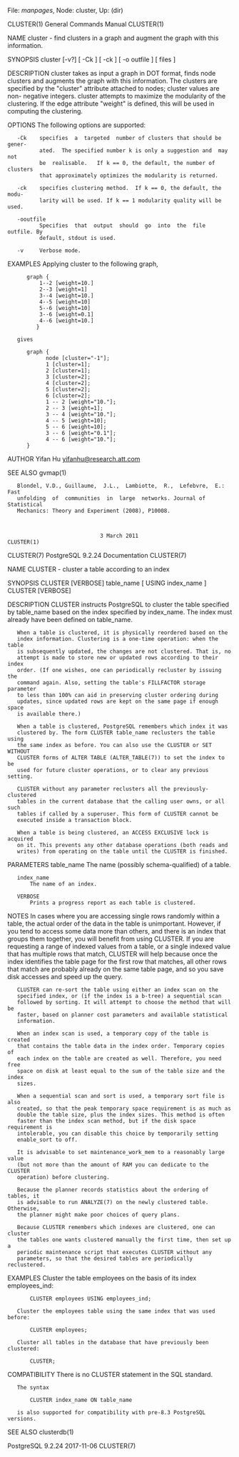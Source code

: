 File: *manpages*,  Node: cluster,  Up: (dir)

CLUSTER(1)                  General Commands Manual                 CLUSTER(1)



NAME
       cluster  -  find  clusters  in  a graph and augment the graph with this
       information.

SYNOPSIS
       cluster [-v?]  [ -Ck ] [ -ck ] [ -o outfile ] [ files ]

DESCRIPTION
       cluster takes as input a graph in DOT format, finds node  clusters  and
       augments  the  graph with this information.  The clusters are specified
       by the "cluster" attribute attached to nodes; cluster values  are  non-
       negative  integers.  cluster attempts to maximize the modularity of the
       clustering.  If the edge attribute "weight" is defined,  this  will  be
       used in computing the clustering.

OPTIONS
       The following options are supported:

       -Ck    specifies  a  targeted  number of clusters that should be gener‐
              ated.  The specified number k is only a suggestion and  may  not
              be  realisable.   If k == 0, the default, the number of clusters
              that approximately optimizes the modularity is returned.

       -ck    specifies clustering method.  If k == 0, the default, the  modu‐
              larity will be used. If k == 1 modularity quality will be used.

       -ooutfile
              Specifies  that  output  should  go  into  the  file outfile. By
              default, stdout is used.

       -v     Verbose mode.

EXAMPLES
       Applying cluster to the following graph,

          graph {
              1--2 [weight=10.]
              2--3 [weight=1]
              3--4 [weight=10.]
              4--5 [weight=10]
              5--6 [weight=10]
              3--6 [weight=0.1]
              4--6 [weight=10.]
             }

       gives

          graph {
                node [cluster="-1"];
                1 [cluster=1];
                2 [cluster=1];
                3 [cluster=2];
                4 [cluster=2];
                5 [cluster=2];
                6 [cluster=2];
                1 -- 2 [weight="10."];
                2 -- 3 [weight=1];
                3 -- 4 [weight="10."];
                4 -- 5 [weight=10];
                5 -- 6 [weight=10];
                3 -- 6 [weight="0.1"];
                4 -- 6 [weight="10."];
          }



AUTHOR
       Yifan Hu <yifanhu@research.att.com>

SEE ALSO
       gvmap(1)

       Blondel, V.D., Guillaume,  J.L.,  Lambiotte,  R.,  Lefebvre,  E.:  Fast
       unfolding  of  communities  in  large  networks. Journal of Statistical
       Mechanics: Theory and Experiment (2008), P10008.



                                 3 March 2011                       CLUSTER(1)
CLUSTER(7)              PostgreSQL 9.2.24 Documentation             CLUSTER(7)



NAME
       CLUSTER - cluster a table according to an index

SYNOPSIS
       CLUSTER [VERBOSE] table_name [ USING index_name ]
       CLUSTER [VERBOSE]

DESCRIPTION
       CLUSTER instructs PostgreSQL to cluster the table specified by
       table_name based on the index specified by index_name. The index must
       already have been defined on table_name.

       When a table is clustered, it is physically reordered based on the
       index information. Clustering is a one-time operation: when the table
       is subsequently updated, the changes are not clustered. That is, no
       attempt is made to store new or updated rows according to their index
       order. (If one wishes, one can periodically recluster by issuing the
       command again. Also, setting the table's FILLFACTOR storage parameter
       to less than 100% can aid in preserving cluster ordering during
       updates, since updated rows are kept on the same page if enough space
       is available there.)

       When a table is clustered, PostgreSQL remembers which index it was
       clustered by. The form CLUSTER table_name reclusters the table using
       the same index as before. You can also use the CLUSTER or SET WITHOUT
       CLUSTER forms of ALTER TABLE (ALTER_TABLE(7)) to set the index to be
       used for future cluster operations, or to clear any previous setting.

       CLUSTER without any parameter reclusters all the previously-clustered
       tables in the current database that the calling user owns, or all such
       tables if called by a superuser. This form of CLUSTER cannot be
       executed inside a transaction block.

       When a table is being clustered, an ACCESS EXCLUSIVE lock is acquired
       on it. This prevents any other database operations (both reads and
       writes) from operating on the table until the CLUSTER is finished.

PARAMETERS
       table_name
           The name (possibly schema-qualified) of a table.

       index_name
           The name of an index.

       VERBOSE
           Prints a progress report as each table is clustered.

NOTES
       In cases where you are accessing single rows randomly within a table,
       the actual order of the data in the table is unimportant. However, if
       you tend to access some data more than others, and there is an index
       that groups them together, you will benefit from using CLUSTER. If you
       are requesting a range of indexed values from a table, or a single
       indexed value that has multiple rows that match, CLUSTER will help
       because once the index identifies the table page for the first row that
       matches, all other rows that match are probably already on the same
       table page, and so you save disk accesses and speed up the query.

       CLUSTER can re-sort the table using either an index scan on the
       specified index, or (if the index is a b-tree) a sequential scan
       followed by sorting. It will attempt to choose the method that will be
       faster, based on planner cost parameters and available statistical
       information.

       When an index scan is used, a temporary copy of the table is created
       that contains the table data in the index order. Temporary copies of
       each index on the table are created as well. Therefore, you need free
       space on disk at least equal to the sum of the table size and the index
       sizes.

       When a sequential scan and sort is used, a temporary sort file is also
       created, so that the peak temporary space requirement is as much as
       double the table size, plus the index sizes. This method is often
       faster than the index scan method, but if the disk space requirement is
       intolerable, you can disable this choice by temporarily setting
       enable_sort to off.

       It is advisable to set maintenance_work_mem to a reasonably large value
       (but not more than the amount of RAM you can dedicate to the CLUSTER
       operation) before clustering.

       Because the planner records statistics about the ordering of tables, it
       is advisable to run ANALYZE(7) on the newly clustered table. Otherwise,
       the planner might make poor choices of query plans.

       Because CLUSTER remembers which indexes are clustered, one can cluster
       the tables one wants clustered manually the first time, then set up a
       periodic maintenance script that executes CLUSTER without any
       parameters, so that the desired tables are periodically reclustered.

EXAMPLES
       Cluster the table employees on the basis of its index employees_ind:

           CLUSTER employees USING employees_ind;

       Cluster the employees table using the same index that was used before:

           CLUSTER employees;

       Cluster all tables in the database that have previously been clustered:

           CLUSTER;

COMPATIBILITY
       There is no CLUSTER statement in the SQL standard.

       The syntax

           CLUSTER index_name ON table_name

       is also supported for compatibility with pre-8.3 PostgreSQL versions.

SEE ALSO
       clusterdb(1)



PostgreSQL 9.2.24                 2017-11-06                        CLUSTER(7)
